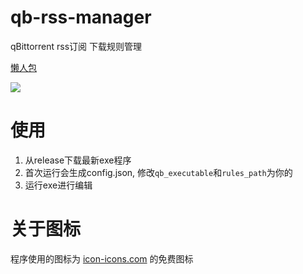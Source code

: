 # qb-rss-manager
qBittorrent rss订阅 下载规则管理

[懒人包](https://github.com/Nriver/qb-rss-manager/tree/main/aio)

<a href="https://count.getloli.com"><img align="center" src="https://count.getloli.com/get/@Nriver_qb-rss-manager"></a><br>

# 使用
1. 从release下载最新exe程序
2. 首次运行会生成config.json, 修改`qb_executable`和`rules_path`为你的
3. 运行exe进行编辑

# 关于图标
程序使用的图标为 [icon-icons.com](https://icon-icons.com/icon/qbittorrent/93768) 的免费图标
